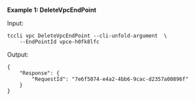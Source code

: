 **Example 1: DeleteVpcEndPoint**



Input: 

```
tccli vpc DeleteVpcEndPoint --cli-unfold-argument  \
    --EndPointId vpce-h0fk8lfc
```

Output: 
```
{
    "Response": {
        "RequestId": "7e6f5074-e4a2-4bb6-9cac-d2357a00896f"
    }
}
```

